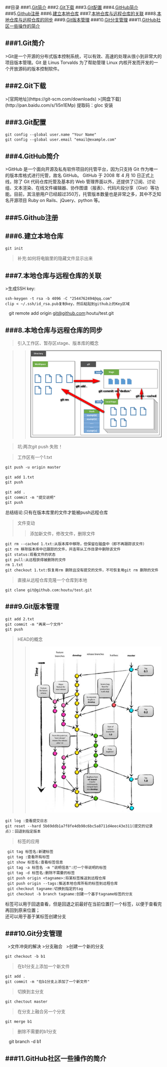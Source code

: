 ##目录
###1.[Git简介](#1)
###2.[Git下载](#2)
###3.[Git配置](#3)
###4.[GitHub简介](#4)
###5.[Github注册](#5)
###6.[建立本地仓库](#6)
###7.[本地仓库与远程仓库的关联](#7)
###8.[本地仓库与远程仓库的同步](#8)
###9.[Git版本管理](#9)
###10.[Git分支管理](#10)
###11.[GitHub社区一些操作的简介](#11)
<h2 id=1>###1.Git简介</h2>
>Git是一个开源的分布式版本控制系统，可以有效、高速的处理从很小到非常大的项目版本管理。Git 是 Linus Torvalds 为了帮助管理 Linux 内核开发而开发的一个开放源码的版本控制软件。  

<h2 id=2>###2.Git下载</h2>
>[官网地址](https://git-scm.com/downloads)  
>[网盘下载](http://pan.baidu.com/s/1i5n1EMp) 提取码：gloc  
安装

<h2 id=3>###3.Git配置</h2>  

    git config --global user.name "Your Name"  
    git config --global user.email "email@example.com"

<h2 id=4>###4.GitHub简介</h2>  
>GitHub 是一个面向开源及私有软件项目的托管平台，因为只支持 Git 作为唯一的版本库格式进行托管，故名 GitHub。
GitHub 于 2008 年 4 月 10 日正式上线，除了 Git 代码仓库托管及基本的 Web 管理界面以外，还提供了订阅、讨论组、文本渲染、在线文件编辑器、协作图谱（报表）、代码片段分享（Gist）等功能。目前，其注册用户已经超过350万，托管版本数量也是非常之多，其中不乏知名开源项目 Ruby on Rails、jQuery、python 等。

<h2 id=5>###5.Github注册</h2>

<h2 id=6>###6.建立本地仓库</h2> 

    git init  
>补充:如何将电脑里的隐藏文件显示出来

<h2 id=7>###7.本地仓库与远程仓库的关联</h2>  
>生成SSH key:

    ssh-keygen -t rsa -b 4096 -C "2544762494@qq.com"  
    clip < ~/.ssh/id_rsa.pub复制key，然后粘贴到github上的Key区域
    git remote add origin git@github.com:houtu/test.git

<h2 id=8>###8.本地仓库与远程仓库的同步</h2>  

>引入工作区、暂存区stage、版本库的概念

>>![仓库概念图](repository.png)

>坑:两次git push 失败！  

>工作区有一个1.txt

    git push -u origin master

    git add 1.txt
    git push

    git add .
    git commit -m "提交说明"  
    git push
    
总结结论:只有在版本库里的文件才能被push远程仓库

>文件变动  
>>添加新文件，修改文件，删除文件

    git rm --cached 1.txt:从版本库中移除，但保留在磁盘中（即不再跟踪该文件）  
    git rm 移除版本库中已跟踪的文件，并连带从工作目录中删除该文件  
    git status:观看文件的状态  
    git pull:从远程获得被删除的文件  
    rm 1.txt  
    git checkout 1.txt:恢复用rm 删除且没有提交的文件，不可恢复用git rm 删除的文件

>直接从远程仓库克隆一个仓库到本地

    git clone git@github.com:houtu/test.git
<h2 id=9>###9.Git版本管理</h2>

    git add 2.txt  
    git commit -m "再来一个文件"  
    git push
    
>HEAD的概念
>>![分支、HEAD概念图](branch.png)

    git log :查看提交日志  
    git reset --hard 5b69ddb1a7f8fe4db98c6bc5a8711d4eec43e311(提交的记录点)：回退到指定版本
     
>标签的应用
    
     git tag 标签名:新建标签
     git tag :查看所有标签  
     git show 标签名:查看标签信息  
     git tag -a 标签名 -m "说明信息":打一个带说明的标签  
     git tag -d 标签名:删除不需要的标签  
     git push origin <tagname>:将某标签推送到远程仓库  
     git push origin --tags:推送本地仓库所有的标签到远程仓库
     git checkout tagname:切换到指定的tag
     git checkout -b branch tagname:创建一个基于tagname标签的分支

 标签可以用于回退查看，但是回退之前最好在当前位置打一个标签，以便于查看完再回到原来位置；  
 还可以用于基于某标签创建分支
 
  
  
  
<h2 id=10>###10.Git分支管理</h2>  
>文件冲突的解决  
>分支融合   
>创建一个新的分支

    git checkout -b b1
>在b1分支上添加一个新文件

    git add .  
    git commit -m "在b1分支上添加了一个新文件"
>切换到主分支

    git chectout master
>在分支上融合另一个分支

    git merge b1
>删除不需要的b1分支

    git branch -d b1
<h2 id=11>###11.GitHub社区一些操作的简介</h2>
